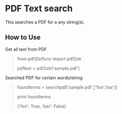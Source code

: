 PDF Text search
===============

This searches a PDF for a any string(s).

## How to Use
Get all text from PDF
> from pdf2txtfunc import pdf2str
>
> pdftext = pdf2str('sample.pdf')


Searched PDF for certain words/string
> foundterms = searchpdf('sample.pdf',['foo','bar'])
>
> print foundterms
>
> {'foo': True, 'bar': False}
